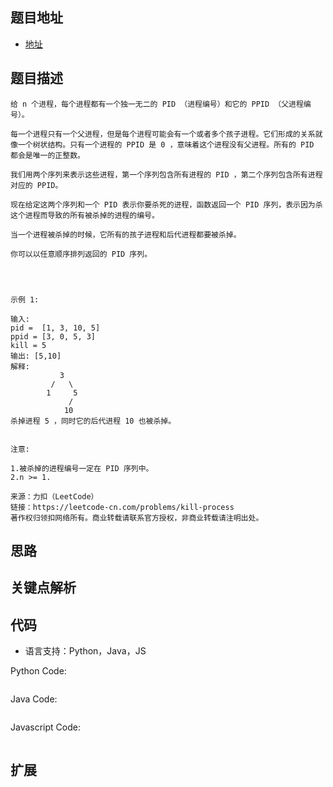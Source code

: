 ## 题目地址

- [地址](https://leetcode-cn.com/problems/kill-process/)

## 题目描述

```
给 n 个进程，每个进程都有一个独一无二的 PID （进程编号）和它的 PPID （父进程编号）。

每一个进程只有一个父进程，但是每个进程可能会有一个或者多个孩子进程。它们形成的关系就像一个树状结构。只有一个进程的 PPID 是 0 ，意味着这个进程没有父进程。所有的 PID 都会是唯一的正整数。

我们用两个序列来表示这些进程，第一个序列包含所有进程的 PID ，第二个序列包含所有进程对应的 PPID。

现在给定这两个序列和一个 PID 表示你要杀死的进程，函数返回一个 PID 序列，表示因为杀这个进程而导致的所有被杀掉的进程的编号。

当一个进程被杀掉的时候，它所有的孩子进程和后代进程都要被杀掉。

你可以以任意顺序排列返回的 PID 序列。


 

示例 1:

输入: 
pid =  [1, 3, 10, 5]
ppid = [3, 0, 5, 3]
kill = 5
输出: [5,10]
解释: 
           3
         /   \
        1     5
             /
            10
杀掉进程 5 ，同时它的后代进程 10 也被杀掉。
 

注意:

1.被杀掉的进程编号一定在 PID 序列中。
2.n >= 1.

来源：力扣（LeetCode）
链接：https://leetcode-cn.com/problems/kill-process
著作权归领扣网络所有。商业转载请联系官方授权，非商业转载请注明出处。
```

## 思路


## 关键点解析



## 代码

- 语言支持：Python，Java，JS

Python Code:

```python

```

Java Code:

```java

```

Javascript Code:

```js

```

## 扩展
